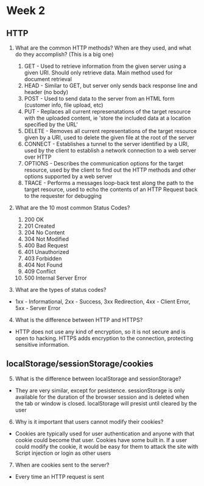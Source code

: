 # Week 2

## HTTP

1. What are the common HTTP methods? When are they used, and what do they accomplish? (This is a big one)
    1. GET - Used to retrieve information from the given server using a given URI. Should only retrieve data. Main method used for document retrieval
    2. HEAD - Similar to GET, but server only sends back response line and header (no body)
    3. POST - Used to send data to the server from an HTML form (customer info, file upload, etc)
    4. PUT - Replaces all current represenatations of the target resource with the uploaded content, ie 'store the included data at a location specified by the URL'
    5. DELETE - Removes all current representations of the target resource given by a URI, used to delete the given file at the root of the server
    6. CONNECT - Establishes a tunnel to the server identified by a URI, used by the client to establish a network connection to a web server over HTTP
    7. OPTIONS - Describes the communication options for the target resource, used by the client to find out the HTTP methods and other options supported by a web server
    8. TRACE - Performs a messages loop-back test along the path to the target resource, used to echo the contents of an HTTP Request back to the requester for debugging

2. What are the 10 most common Status Codes?
    1. 200 OK
    2. 201 Created
    3. 204 No Content
    4. 304 Not Modified
    5. 400 Bad Request
    6. 401 Unauthorized
    7. 403 Forbidden
    8. 404 Not Found
    9. 409 Conflict
    10. 500 Internal Server Error

3. What are the types of status codes?
- 1xx - Informational, 2xx - Success, 3xx Redirection, 4xx - Client Error, 5xx - Server Error

4. What is the difference between HTTP and HTTPS?
- HTTP does not use any kind of encryption, so it is not secure and is open to hacking. HTTPS adds encryption to the connection, protecting sensitive information.

## localStorage/sessionStorage/cookies

5. What is the difference between localStorage and sessionStorage?
- They are very similar, except for pesistence. sessionStorage is only available for the duration of the browser session and is deleted when the tab or window is closed. localStorage will presist until cleared by the user

6. Why is it important that users cannot modify their cookies?
- Cookies are typically used for user authentication and anyone with that cookie could become that user. Cookies have some built in. If a user could modify the cookie, it would be easy for them to attack the site with Script injection or login as other users

7. When are cookies sent to the server?
- Every time an HTTP request is sent